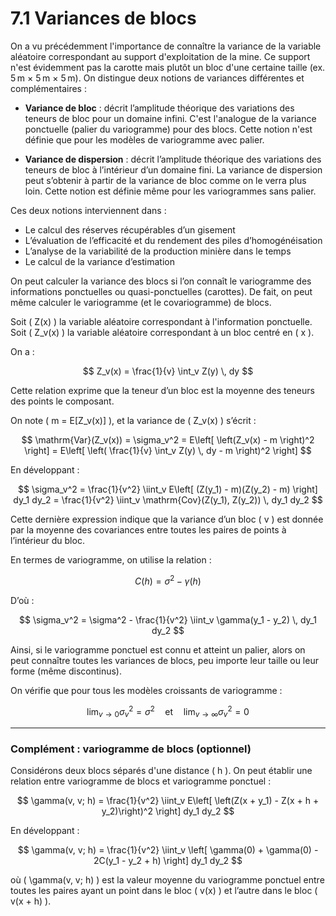 # 7.1 Variances de blocs

On a vu précédemment l'importance de connaître la variance de la variable aléatoire correspondant au support d'exploitation de la mine. Ce support n'est évidemment pas la carotte mais plutôt un bloc d'une certaine taille (ex. 5 m × 5 m × 5 m). On distingue deux notions de variances différentes et complémentaires :

- **Variance de bloc** : décrit l’amplitude théorique des variations des teneurs de bloc pour un domaine infini. C'est l'analogue de la variance ponctuelle (palier du variogramme) pour des blocs. Cette notion n'est définie que pour les modèles de variogramme avec palier.

- **Variance de dispersion** : décrit l’amplitude théorique des variations des teneurs de bloc à l’intérieur d’un domaine fini. La variance de dispersion peut s’obtenir à partir de la variance de bloc comme on le verra plus loin. Cette notion est définie même pour les variogrammes sans palier.

Ces deux notions interviennent dans :

- Le calcul des réserves récupérables d’un gisement  
- L’évaluation de l’efficacité et du rendement des piles d’homogénéisation  
- L’analyse de la variabilité de la production minière dans le temps  
- Le calcul de la variance d’estimation

On peut calculer la variance des blocs si l’on connaît le variogramme des informations ponctuelles ou quasi-ponctuelles (carottes). De fait, on peut même calculer le variogramme (et le covariogramme) de blocs.

Soit \( Z(x) \) la variable aléatoire correspondant à l'information ponctuelle.  
Soit \( Z_v(x) \) la variable aléatoire correspondant à un bloc centré en \( x \).

On a :

$$
Z_v(x) = \frac{1}{v} \int_v Z(y) \, dy
$$

Cette relation exprime que la teneur d’un bloc est la moyenne des teneurs des points le composant.

On note \( m = E[Z_v(x)] \), et la variance de \( Z_v(x) \) s’écrit :

$$
\mathrm{Var}(Z_v(x)) = \sigma_v^2 = E\left[ \left(Z_v(x) - m \right)^2 \right] = E\left[ \left( \frac{1}{v} \int_v Z(y) \, dy - m \right)^2 \right]
$$

En développant :

$$
\sigma_v^2 = \frac{1}{v^2} \iint_v E\left[ (Z(y_1) - m)(Z(y_2) - m) \right] dy_1 dy_2 = \frac{1}{v^2} \iint_v \mathrm{Cov}(Z(y_1), Z(y_2)) \, dy_1 dy_2
$$

Cette dernière expression indique que la variance d’un bloc \( v \) est donnée par la moyenne des covariances entre toutes les paires de points à l’intérieur du bloc.

En termes de variogramme, on utilise la relation :

$$
C(h) = \sigma^2 - \gamma(h)
$$

D’où :

$$
\sigma_v^2 = \sigma^2 - \frac{1}{v^2} \iint_v \gamma(y_1 - y_2) \, dy_1 dy_2
$$

Ainsi, si le variogramme ponctuel est connu et atteint un palier, alors on peut connaître toutes les variances de blocs, peu importe leur taille ou leur forme (même discontinus).

On vérifie que pour tous les modèles croissants de variogramme :

$$
\lim_{v \to 0} \sigma_v^2 = \sigma^2 \quad \text{et} \quad \lim_{v \to \infty} \sigma_v^2 = 0
$$

---

### Complément : variogramme de blocs (optionnel)

Considérons deux blocs séparés d'une distance \( h \). On peut établir une relation entre variogramme de blocs et variogramme ponctuel :

$$
\gamma(v, v; h) = \frac{1}{v^2} \iint_v E\left[ \left(Z(x + y_1) - Z(x + h + y_2)\right)^2 \right] dy_1 dy_2
$$

En développant :

$$
\gamma(v, v; h) = \frac{1}{v^2} \iint_v \left[ \gamma(0) + \gamma(0) - 2C(y_1 - y_2 + h) \right] dy_1 dy_2
$$

où \( \gamma(v, v; h) \) est la valeur moyenne du variogramme ponctuel entre toutes les paires ayant un point dans le bloc \( v(x) \) et l’autre dans le bloc \( v(x + h) \).

